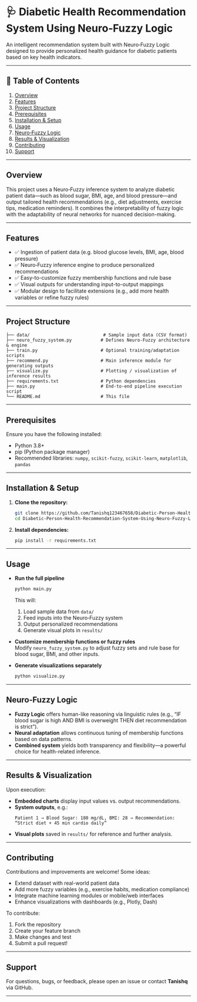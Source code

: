 
# 🩺 Diabetic Health Recommendation System Using Neuro‑Fuzzy Logic

An intelligent recommendation system built with Neuro‑Fuzzy Logic designed to provide personalized health guidance for diabetic patients based on key health indicators.

---

## 📌 Table of Contents

1. [Overview](#overview)  
2. [Features](#features)  
3. [Project Structure](#project-structure)  
4. [Prerequisites](#prerequisites)  
5. [Installation & Setup](#installation--setup)  
6. [Usage](#usage)  
7. [Neuro‑Fuzzy Logic](#neuro‑fuzzy-logic)  
8. [Results & Visualization](#results--visualization)  
9. [Contributing](#contributing)  
10. [Support](#support)

---

## Overview

This project uses a Neuro‑Fuzzy inference system to analyze diabetic patient data—such as blood sugar, BMI, age, and blood pressure—and output tailored health recommendations (e.g., diet adjustments, exercise tips, medication reminders). It combines the interpretability of fuzzy logic with the adaptability of neural networks for nuanced decision-making.

---

## Features

- ✅ Ingestion of patient data (e.g. blood glucose levels, BMI, age, blood pressure)  
- ✅ Neuro‑Fuzzy inference engine to produce personalized recommendations  
- ✅ Easy-to-customize fuzzy membership functions and rule base  
- ✅ Visual outputs for understanding input-to-output mappings  
- ✅ Modular design to facilitate extensions (e.g., add more health variables or refine fuzzy rules)

---

## Project Structure

```text
├── data/                            # Sample input data (CSV format)
├── neuro_fuzzy_system.py           # Defines Neuro‑Fuzzy architecture & engine
├── train.py                        # Optional training/adaptation scripts
├── recommend.py                    # Main inference module for generating outputs
├── visualize.py                    # Plotting / visualization of inference results
├── requirements.txt                # Python dependencies
├── main.py                         # End‑to‑end pipeline execution script
└── README.md                       # This file
```

---

## Prerequisites

Ensure you have the following installed:

- Python 3.8+  
- pip (Python package manager)  
- Recommended libraries: `numpy`, `scikit-fuzzy`, `scikit-learn`, `matplotlib`, `pandas`

---

## Installation & Setup

1. **Clone the repository:**
   ```bash
   git clone https://github.com/Tanishq123467658/Diabetic-Person-Health-Recommendation-System-Using-Neuro-Fuzzy-Logic.git
   cd Diabetic-Person-Health-Recommendation-System-Using-Neuro-Fuzzy-Logic
   ```

2. **Install dependencies:**
   ```bash
   pip install -r requirements.txt
   ```

---

## Usage

- **Run the full pipeline**  
  ```bash
  python main.py
  ```
  This will:
  1. Load sample data from `data/`
  2. Feed inputs into the Neuro‑Fuzzy system
  3. Output personalized recommendations
  4. Generate visual plots in `results/`

- **Customize membership functions or fuzzy rules**  
  Modify `neuro_fuzzy_system.py` to adjust fuzzy sets and rule base for blood sugar, BMI, and other inputs.

- **Generate visualizations separately**  
  ```bash
  python visualize.py
  ```

---

## Neuro‑Fuzzy Logic

- **Fuzzy Logic** offers human-like reasoning via linguistic rules (e.g., “IF blood sugar is high AND BMI is overweight THEN diet recommendation is strict”).
- **Neural adaptation** allows continuous tuning of membership functions based on data patterns.
- **Combined system** yields both transparency and flexibility—a powerful choice for health-related inference.

---

## Results & Visualization

Upon execution:
- **Embedded charts** display input values vs. output recommendations.
- **System outputs**, e.g.:
  ```
  Patient 1 → Blood Sugar: 180 mg/dL, BMI: 28 → Recommendation: “Strict diet + 45 min cardio daily”
  ```
- **Visual plots** saved in `results/` for reference and further analysis.

---

## Contributing

Contributions and improvements are welcome! Some ideas:
- Extend dataset with real-world patient data 
- Add more fuzzy variables (e.g., exercise habits, medication compliance)
- Integrate machine learning modules or mobile/web interfaces
- Enhance visualizations with dashboards (e.g., Plotly, Dash)

To contribute:
1. Fork the repository  
2. Create your feature branch  
3. Make changes and test  
4. Submit a pull request!

---

## Support

For questions, bugs, or feedback, please open an issue or contact **Tanishq** via GitHub.

---
